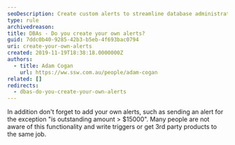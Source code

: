 ```yaml
---
seoDescription: Create custom alerts to streamline database administration and stay informed about key exceptions.
type: rule
archivedreason:
title: DBAs - Do you create your own alerts?
guid: 7ddc0b40-9285-42b3-b5eb-4f693bac0794
uri: create-your-own-alerts
created: 2019-11-19T18:38:18.0000000Z
authors:
  - title: Adam Cogan
    url: https://ww.ssw.com.au/people/adam-cogan
related: []
redirects:
  - dbas-do-you-create-your-own-alerts
---
```


In addition don't forget to add your own alerts, such as sending an alert for the exception "is outstanding amount &gt; $15000". Many people are not aware of this functionality and write triggers or get 3rd party products to the same job.

<!--endintro-->
